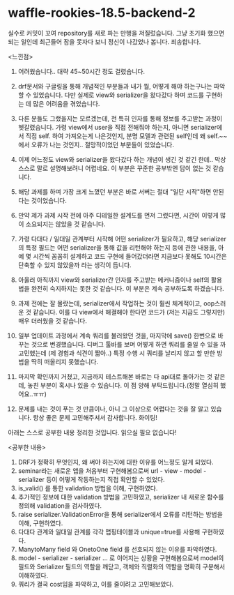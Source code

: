# waffle-rookies-18.5-backend-2

실수로 커밋이 꼬여 repository를 새로 파는 만행을 저질렀습니다.
그냥 초기화 했으면 되는 일인데 최근들어 잠을 못자다 보니 정신이 나갔었나 봅니다.
죄송합니다.


<느낀점>

1. 어려웠습니다.. 대략 45~50시간 정도 걸렸습니다. 

2. drf문서와 구글링을 통해 개념적인 부분들과 내가 뭘, 어떻게 해야 하는구나는 파악할 수 있었습니다. 다만 실제로 view와 serializer을 왔다갔다 하며 코드를 구현하는 데 많은 어려움을 겪었습니다.
3. 다른 분들도 그랬을지는 모르겠는데, 전 특히 인자를 통해 정보를 주고받는 과정이 헷갈렸습니다. 가령 view에서 user을 직접 전해줘야 하는지, 아니면 serializer에서 직접 self. 하여 가져오는게 나은것인지,
분명 모델과 관련된 self인데 왜 self.~~에서 오류가 나는 것인지.. 절망적이었던 부분들이 있었습니다.
4. 이제 어느정도 view와 serializer을 왔다갔다 하는 개념이 생긴 것 같긴 한데.. 막상 스스로 말로 설명해보려니 어렵네요. 이 부분은 꾸준한 공부밖엔 답이 없는 것 같습니다.

5. 해당 과제를 하며 가장 크게 느꼈던 부분은 바로 서버는 절대 "일단 시작"하면 안된다는 것이었습니다.
6. 만약 제가 과제 시작 전에 아주 디테일한 설계도를 먼저 그렸다면, 시간이 이렇게 많이 소요되지는 않았을 것 같습니다.
7. 가령 다대다 / 일대일 관계부터 시작해 어떤 serializer가 필요하고, 해당 serializer의 특정 필드는 어떤 serializer을 통해 값을 리턴해야 하는지 등에 관한 내용을, 아예 몇 시간씩 꼼꼼히 설계하고 코드 구현에 들어갔더라면
지금보다 못해도 10시간은 단축할 수 있지 않았을까 라는 생각이 듭니다.

8. 아울러 아직까지 view와 serializer간 인자를 주고받는 메커니즘이나 self의 활용법을 완전히 숙지하지는 못한 것 같습니다. 이 부분은 계속 공부하도록 하겠습니다.
9. 과제 전에는 잘 몰랐는데, serializer에서 작업하는 것이 훨씬 체계적이고, oop스러운 것 같습니다. 이를 다 view에서 해결해야 한다면 코드가 (저는 지금도 그렇지만) 매우 더러웠을 것 같습니다.

10. 일부 업데이트 과정에서 계속 쿼리를 불러왔던 것을, 마지막에 save() 한번으로 바꾸는 것으로 변경했습니다. 디버그 툴바를 보며 어떻게 하면 쿼리를 줄일 수 있을 까 고민했는데 (제 경험과 식견이 짧아..) 특정 수행 시 쿼리를 날리지 않고 할 만한 방법을 딱히 떠올리지 못했습니다.

10. 마지막 확인까지 거쳤고, 지금까지 테스트해본 바로는 다 api대로 돌아가는 것 같은데, 놓친 부분이 혹시나 있을 수 있습니다. 이 점 양해 부탁드립니다.(정말 열심히 했어요..ㅠㅠ)

11. 문제를 내는 것이 푸는 것 만큼이나, 아니 그 이상으로 어렵다는 것을 잘 알고 있습니다. 항상 좋은 문제 고민해주셔서 감사합니다. 화이팅!


아래는 스스로 공부한 내용 정리한 것입니다. 읽으실 필요 없습니다!

<공부한 내용>

1. DRF가 정확히 무엇인지, 왜 써야 하는지에 대한 이유를 어느정도 알게 되었다.
2. seminar라는 새로운 앱을 처음부터 구현해봄으로써 url - view - model - serializer 등이 어떻게 작동하는지 직접 확인할 수 있었다.
3. is_valid() 를 통한 validation 방법을 이해, 구현하였다.
4. 추가적인 정보에 대한 validation 방법을 고민하였고, serializer 내 새로운 함수를 정의해 validation을 검사하였다.
5. raise serializer.ValidationError을 통해 serializer에서 오류를 리턴하는 방법을 이해, 구현하였다.
6. 다대다 관계와 일대일 관계를 각각 맵핑테이블과 unique=true를 사용해 구현하였다.
7. ManytoMany field 와 OnetoOne field 를 선호되지 않는 이유를 파악하였다.
8. model - serializer - serializer ... 로 이어지는 상황을 구현해봄으로써 model의 필드와 Serializer 필드의 역할을 깨닫고, 객체와 직렬화의 역할을 명확히 구분해서 이해하였다.
9. 쿼리가 결국 cost임을 파악하고, 이를 줄이려고 고민해보았다.

